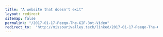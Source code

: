 ```yaml
---
title: "A website that doesn't exit"
layout: redirect
sitemap: false
permalink: "/2017-01-17-Peeqo-The-GIF-Bot-Video"
redirect_to:  "http://missourivalley.tech/linked/2017-01-17-Peeqo-The-GIF-Bot-Video"
---
```

